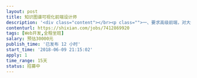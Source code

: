 ```yaml
---                
layout: post       
title: 知识图谱可视化前端设计师           
description: '<div class="content"></br><p class="">一、要求高级前端，对大数据可视化有项目经验，工作经验3年以上，踏实肯干</br><br/>二、高级Ui设计师 </br><br/>三、驻场开发，接受加班</br><br/>四、只要技术过硬，价格可谈</br><br/>五、项目 着急，需尽快上岗</br><br/>六、时间周期半个月左右</br><br/>七、驻场地址：石景山石景山路20号</p></br></div>'     
contenturl: https://shixian.com/jobs/7412869920      
tags: [Web开发,全程坐班]            
salary: 预估30000元          
publish_time: '已发布 12 小时'         
start_time: '2018-06-09 21:15:02'           
apply: 1                   
time_range: 15天              
status: 招募中                  
---                 
```

